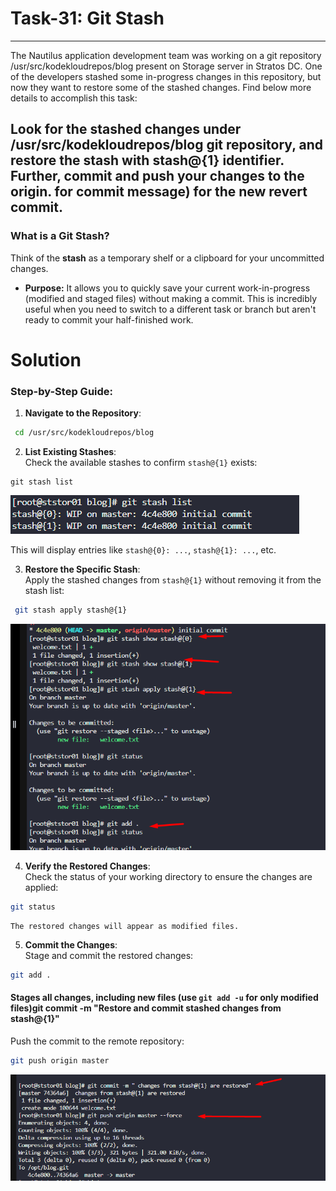 # Task-31: Git Stash

---

The Nautilus application development team was working on a git repository /usr/src/kodekloudrepos/blog present on Storage server in Stratos DC. One of the developers stashed some in-progress changes in this repository, but now they want to restore some of the stashed changes. Find below more details to accomplish this task:



Look for the stashed changes under /usr/src/kodekloudrepos/blog git repository, and restore the stash with stash@{1} identifier. Further, commit and push your changes to the origin. for commit message) for the new revert commit.
---


### What is a Git Stash?

Think of the **stash** as a temporary shelf or a clipboard for your uncommitted changes.

- **Purpose:** It allows you to quickly save your current work-in-progress (modified and staged files) without making a commit. This is incredibly useful when you need to switch to a different task or branch but aren't ready to commit your half-finished work.

# **Solution**


### Step-by-Step Guide:

1. **Navigate to the Repository**:

```bash
 cd /usr/src/kodekloudrepos/blog
```

2. **List Existing Stashes**:  
Check the available stashes to confirm `stash@{1}` exists:


```
git stash list
```
![alt text](image-2.png)


This will display entries like `stash@{0}: ...`, `stash@{1}: ...`, etc. 

3. **Restore the Specific Stash**:  
Apply the stashed changes from `stash@{1}` without removing it from the stash list:

```bash
 git stash apply stash@{1}
```
![alt text](image-1.png)

4. **Verify the Restored Changes**:  
Check the status of your working directory to ensure the changes are applied:

```bash
git status
```

    The restored changes will appear as modified files.
5. **Commit the Changes**:  
Stage and commit the restored changes:

```bash
git add . 
```

#### Stages all changes, including new files (use `git add -u` for only modified files)git commit -m "Restore and commit stashed changes from stash@{1}"

Push the commit to the remote repository:

```bash
git push origin master 
```
![alt text](image.png)

